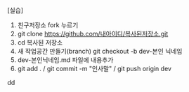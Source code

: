 [실습]
1. 친구저장소 fork 누르기
2. git clone https://github.com/내아이디/복사된저장소.git
3. cd 복사된 저장소
4. 새 작업공간 만들기(branch) git checkout -b dev-본인 닉네임
5. dev-본인닉네임.md 파일에 내용추가
6. git add . / git commit -m "인사말" / git push origin dev

dd